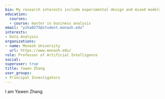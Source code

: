 ```yaml
---
bio: My research interests include experimental design and mixed models as well as R.
education:
  courses:
  - course: master in business analysis
email: "yzha0275@student.monash.edu"
interests:
- Data Analysis
organizations:
- name: Monash University
  url: https://www.monash.edu/
role: Professor of Artificial Intelligence
social:
superuser: true
title: Yawen Zhang
user_groups:
- Principal Investigators
---
```


I am Yawen Zhang
